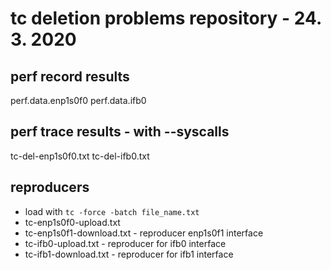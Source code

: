# tc deletion problems repository - 24. 3. 2020
## perf record results
perf.data.enp1s0f0
perf.data.ifb0

## perf trace results - with --syscalls
tc-del-enp1s0f0.txt
tc-del-ifb0.txt

## reproducers
- load with `tc -force -batch file_name.txt`
- tc-enp1s0f0-upload.txt
- tc-enp1s0f1-download.txt - reproducer enp1s0f1 interface
- tc-ifb0-upload.txt - reproducer for ifb0 interface
- tc-ifb1-download.txt - reproducer for ifb1 interface
